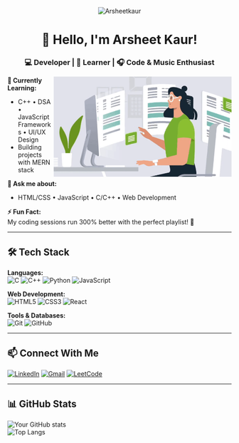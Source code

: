 <p align="center">
  <img src="https://komarev.com/ghpvc/?username=Arsheetkaur&label=Profile%20Views&color=blueviolet&style=flat" alt="Arsheetkaur" /> 
</p>

<div align="center">
  <h1>👋 Hello, I'm Arsheet Kaur!</h1>
  <h3>💻 Developer | 🌱 Learner | 🎧 Code & Music Enthusiast</h3>
</div>

<img src="codinggirl.gif1-ezgif.com-video-to-gif-converter.gif" width="400px" align="right">

**🌱 Currently Learning:**  
- C++ • DSA • JavaScript Frameworks • UI/UX Design  
- Building projects with MERN stack  

**💬 Ask me about:**  
- HTML/CSS • JavaScript • C/C++ • Web Development  

**⚡ Fun Fact:**  
My coding sessions run 300% better with the perfect playlist! 🎵  

--- 

## 🛠️ Tech Stack  

**Languages:**  
![C](https://img.shields.io/badge/C-00599C?style=for-the-badge&logo=c&logoColor=white)
![C++](https://img.shields.io/badge/C%2B%2B-00599C?style=for-the-badge&logo=c%2B%2B&logoColor=white)
![Python](https://img.shields.io/badge/Python-3776AB?style=for-the-badge&logo=python&logoColor=white)
![JavaScript](https://img.shields.io/badge/JavaScript-F7DF1E?style=for-the-badge&logo=javascript&logoColor=black)

**Web Development:**  
![HTML5](https://img.shields.io/badge/HTML5-E34F26?style=for-the-badge&logo=html5&logoColor=white)
![CSS3](https://img.shields.io/badge/CSS3-1572B6?style=for-the-badge&logo=css3&logoColor=white)
![React](https://img.shields.io/badge/React-20232A?style=for-the-badge&logo=react&logoColor=61DAFB)

**Tools & Databases:**  
![Git](https://img.shields.io/badge/GIT-E44C30?style=for-the-badge&logo=git&logoColor=white)
![GitHub](https://img.shields.io/badge/GitHub-100000?style=for-the-badge&logo=github&logoColor=white)

---

## 📫 Connect With Me  

[![LinkedIn](https://img.shields.io/badge/LinkedIn-0077B5?style=for-the-badge&logo=linkedin&logoColor=white)](https://www.linkedin.com/in/arsheet-kaur-94b207346)
[![Gmail](https://img.shields.io/badge/Gmail-D14836?style=for-the-badge&logo=gmail&logoColor=white)](mailto:arsheetkaur944@gmail.com)
[![LeetCode](https://img.shields.io/badge/LeetCode-FFA116?style=for-the-badge&logo=leetcode&logoColor=white)](https://leetcode.com/yourprofile)  

---

## 📊 GitHub Stats  
![Your GitHub stats](https://github-readme-stats.vercel.app/api?username=Arsheetkaur&show_icons=true&theme=radical)  
![Top Langs](https://github-readme-stats.vercel.app/api/top-langs/?username=Arsheetkaur&layout=compact&theme=radical)
